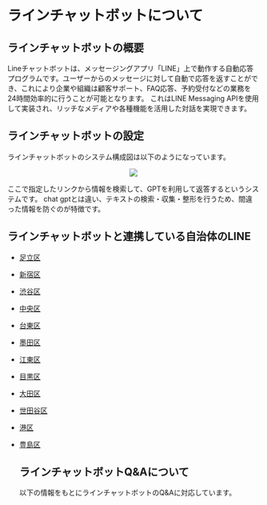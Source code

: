 # ラインチャットボットについて

## ラインチャットボットの概要
Lineチャットボットは、メッセージングアプリ「LINE」上で動作する自動応答プログラムです。ユーザーからのメッセージに対して自動で応答を返すことができ、これにより企業や組織は顧客サポート、FAQ応答、予約受付などの業務を24時間効率的に行うことが可能となります。
これはLINE Messaging APIを使用して実装され、リッチなメディアや各種機能を活用した対話を実現できます。
## ラインチャットボットの設定

ラインチャットボットのシステム構成図は以下のようになっています。

<p align="center">
  <img src="https://github.com/You8006/OpenFisca-Japan/assets/126801078/b94802e8-8358-48d8-ac96-5f7ab0c26f68">

</p>

ここで指定したリンクから情報を検索して、GPTを利用して返答するというシステムです。
chat gptとは違い、テキストの検索・収集・整形を行うため、間違った情報を防ぐのが特徴です。

## ラインチャットボットと連携している自治体のLINE

- [足立区](https://line.me/R/ti/p/%40adachicity)
- [新宿区](https://line.me/R/ti/p/%40shinjukucity)
- [渋谷区](https://www.city.shibuya.tokyo.jp/kusei/koho/line/line_about.html)
- [中央区](https://www.city.chuo.lg.jp/kusei/kouhoukouchou/kouhou/sns/line.html)
- [台東区](https://www.city.taito.lg.jp/kusei/sanka/sns/line-taito.html)
- [墨田区](https://www.city.sumida.lg.jp/wadai/050703.html)
- [江東区](https://www.city.koto.lg.jp/kouhou/kusei/kouhou/line2.html)
- [目黒区](https://www.city.meguro.tokyo.jp/kouhou/kusei/kouhou/line.html)
- [大田区](https://www.city.ota.tokyo.jp/aboutweb/ota_line.html)
- [世田谷区](https://line.me/R/ti/p/@setagayacity)
- [港区](https://www.city.minato.tokyo.jp/shisei/shiseikoho/sns/line.html)
- [豊島区](https://www.city.toshima.lg.jp/340/shisei/shiseikoho/sns/line.html)

  ## ラインチャットボットQ&Aについて

  以下の情報をもとにラインチャットボットのQ&Aに対応しています。

